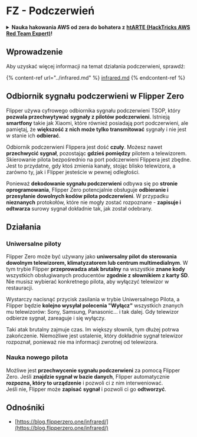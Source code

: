 # FZ - Podczerwień

<details>

<summary><strong>Nauka hakowania AWS od zera do bohatera z</strong> <a href="https://training.hacktricks.xyz/courses/arte"><strong>htARTE (HackTricks AWS Red Team Expert)</strong></a><strong>!</strong></summary>

* Czy pracujesz w **firmie zajmującej się cyberbezpieczeństwem**? Chcesz zobaczyć swoją **firmę reklamowaną w HackTricks**? lub chcesz mieć dostęp do **najnowszej wersji PEASS lub pobrać HackTricks w formacie PDF**? Sprawdź [**PLANY SUBSKRYPCYJNE**](https://github.com/sponsors/carlospolop)!
* Odkryj [**Rodzinę PEASS**](https://opensea.io/collection/the-peass-family), naszą kolekcję ekskluzywnych [**NFT**](https://opensea.io/collection/the-peass-family)
* Zdobądź [**oficjalne gadżety PEASS & HackTricks**](https://peass.creator-spring.com)
* **Dołącz do** [**💬**](https://emojipedia.org/speech-balloon/) [**grupy Discord**](https://discord.gg/hRep4RUj7f) lub [**grupy telegramowej**](https://t.me/peass) lub **śledź** mnie na **Twitterze** 🐦[**@carlospolopm**](https://twitter.com/hacktricks_live)**.**
* **Podziel się swoimi sztuczkami hakerskimi, przesyłając PR-y do** [**repozytorium hacktricks**](https://github.com/carlospolop/hacktricks) **i** [**repozytorium hacktricks-cloud**](https://github.com/carlospolop/hacktricks-cloud).

</details>

## Wprowadzenie <a href="#ir-signal-receiver-in-flipper-zero" id="ir-signal-receiver-in-flipper-zero"></a>

Aby uzyskać więcej informacji na temat działania podczerwieni, sprawdź:

{% content-ref url="../infrared.md" %}
[infrared.md](../infrared.md)
{% endcontent-ref %}

## Odbiornik sygnału podczerwieni w Flipper Zero <a href="#ir-signal-receiver-in-flipper-zero" id="ir-signal-receiver-in-flipper-zero"></a>

Flipper używa cyfrowego odbiornika sygnału podczerwieni TSOP, który **pozwala przechwytywać sygnały z pilotów podczerwieni**. Istnieją **smartfony** takie jak Xiaomi, które również posiadają port podczerwieni, ale pamiętaj, że **większość z nich może tylko transmitować** sygnały i nie jest w stanie ich **odbierać**.

Odbiornik podczerwieni Flippera jest dość **czuły**. Możesz nawet **przechwycić sygnał**, pozostając **gdzieś pomiędzy** pilotem a telewizorem. Skierowanie pilota bezpośrednio na port podczerwieni Flippera jest zbędne. Jest to przydatne, gdy ktoś zmienia kanały, stojąc blisko telewizora, a zarówno ty, jak i Flipper jesteście w pewnej odległości.

Ponieważ **dekodowanie sygnału podczerwieni** odbywa się po **stronie oprogramowania**, Flipper Zero potencjalnie obsługuje **odbieranie i przesyłanie dowolnych kodów pilota podczerwieni**. W przypadku **nieznanych** protokołów, które nie mogły zostać rozpoznane - **zapisuje i odtwarza** surowy sygnał dokładnie tak, jak został odebrany.

## Działania

### Uniwersalne piloty

Flipper Zero może być używany jako **uniwersalny pilot do sterowania dowolnym telewizorem, klimatyzatorem lub centrum multimedialnym**. W tym trybie Flipper **przeprowadza atak brutalny** na wszystkie **znane kody** wszystkich obsługiwanych producentów **zgodnie z słownikiem z karty SD**. Nie musisz wybierać konkretnego pilota, aby wyłączyć telewizor w restauracji.

Wystarczy nacisnąć przycisk zasilania w trybie Uniwersalnego Pilota, a Flipper będzie **kolejno wysyłał polecenia "Wyłącz"** wszystkich znanych mu telewizorów: Sony, Samsung, Panasonic... i tak dalej. Gdy telewizor odbierze sygnał, zareaguje i się wyłączy.

Taki atak brutalny zajmuje czas. Im większy słownik, tym dłużej potrwa zakończenie. Niemożliwe jest ustalenie, który dokładnie sygnał telewizor rozpoznał, ponieważ nie ma informacji zwrotnej od telewizora.

### Nauka nowego pilota

Możliwe jest **przechwycenie sygnału podczerwieni** za pomocą Flipper Zero. Jeśli **znajdzie sygnał w bazie danych**, Flipper automatycznie **rozpozna, który to urządzenie** i pozwoli ci z nim interweniować.\
Jeśli nie, Flipper może **zapisać** **sygnał** i pozwoli ci go **odtworzyć**.

## Odnośniki

* [https://blog.flipperzero.one/infrared/](https://blog.flipperzero.one/infrared/)

